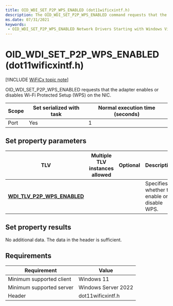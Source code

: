 ```yaml
---
title: OID_WDI_SET_P2P_WPS_ENABLED (dot11wificxintf.h)
description: The OID_WDI_SET_P2P_WPS_ENABLED command requests that the adapter enables or disables Wi-Fi Protected Setup (WPS) on the NIC.
ms.date: 07/31/2021
keywords:
 - OID_WDI_SET_P2P_WPS_ENABLED Network Drivers Starting with Windows Vista
---
```


# OID\_WDI\_SET\_P2P\_WPS\_ENABLED (dot11wificxintf.h)

[!INCLUDE [WiFiCx topic note](../includes/wificx-version-warning.md)]


OID\_WDI\_SET\_P2P\_WPS\_ENABLED requests that the adapter enables or disables Wi-Fi Protected Setup (WPS) on the NIC.

| Scope | Set serialized with task | Normal execution time (seconds) |
|-------|--------------------------|---------------------------------|
| Port  | Yes                      | 1                               |

 

## Set property parameters


| TLV                                                                 | Multiple TLV instances allowed | Optional | Description                                 |
|---------------------------------------------------------------------|--------------------------------|----------|---------------------------------------------|
| [**WDI\_TLV\_P2P\_WPS\_ENABLED**](./wdi-tlv-p2p-wps-enabled.md) |                                |          | Specifies whether to enable or disable WPS. |

 

## Set property results


No additional data. The data in the header is sufficient.

## Requirements

|Requirement|Value|
|--- |--- |
|Minimum supported client|Windows 11|
|Minimum supported server|Windows Server 2022|
|Header|dot11wificxintf.h|

 


